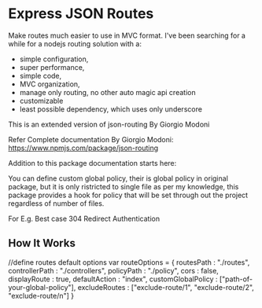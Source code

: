 Express JSON Routes
===================
Make routes much easier to use in MVC format.
I've been searching for a while for a nodejs routing solution with a:

 -  simple configuration,
 -  super performance,
 -  simple code,
 -  MVC organization,
 -  manage only routing, no other auto magic api creation
 -  customizable
 -  least possible dependency, which uses only underscore

This is an extended version of json-routing By Giorgio Modoni

Refer Complete documentation By Giorgio Modoni: 
https://www.npmjs.com/package/json-routing

Addition to this package documentation starts here:

You can define custom global policy, their is global policy in original package, but it is only ristricted to single file as per my knowledge, this package provides a hook for policy that will be set through out the project regardless of number of files.

For E.g.
Best case 304 Redirect
Authentication

How It Works
-------------

//define routes default options
var routeOptions = {
    routesPath      : "./routes",
    controllerPath  : "./controllers",
    policyPath      : "./policy",
    cors            : false,
    displayRoute    : true,
    defaultAction   : "index",
    customGlobalPolicy : ["path-of-your-global-policy"],
    excludeRoutes : ["exclude-route/1", "exclude-route/2", "exclude-route/n"]
}